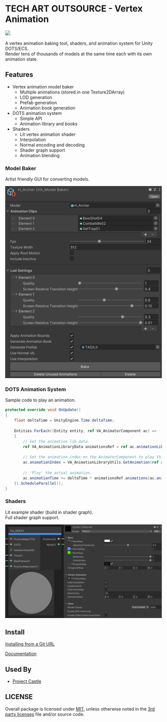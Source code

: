 # TECH ART OUTSOURCE - Vertex Animation

![](Documentation~/Images/ProjectCastle_01.gif)

A vertex animation baking tool, shaders, and animation system for Unity DOTS/ECS.  
Render tens of thousands of models at the same time each with its own animation state.  

## Features

- Vertex animation model baker
  - Multiple animations (stored in one Texture2DArray)
  - LOD generation
  - Prefab generation
  - Animation book generation
- DOTS animation system
  - Simple API
  - Animation library and books
- Shaders
  - Lit vertex animation shader
  - Interpolation
  - Normal encoding and decoding
  - Shader graph support
  - Animation blending

### Model Baker

Artist friendly GUI for converting models.

![](Documentation~/Images/VA_ModelBaker_01.png)

### DOTS Animation System

Sample code to play an animation.

```C#
protected override void OnUpdate()
{
    float deltaTime = UnityEngine.Time.deltaTime;

    Entities.ForEach((Entity entity, ref VA_AnimatorComponent ac) =>
    {
        // Get the animation lib data.
        ref VA_AnimationLibraryData animationsRef = ref ac.animationLibrary.Value;

        // Set the animation index on the AnimatorComponent to play this animation.
        ac.animationIndex = VA_AnimationLibraryUtils.GetAnimation(ref animationsRef, animationName);

        // 'Play' the actual animation.
        ac.animationTime += deltaTime * animationsRef.animations[ac.animationIndex].frameTime;
    }).ScheduleParallel();
}
```

### Shaders

Lit example shader (build in shader graph).  
Full shader graph support.

![](Documentation~/Images/VA_Shaders_01.png)

## Install

[Installing from a Git URL](https://docs.unity3d.com/Manual/upm-ui-giturl.html)

[Documentation](Documentation~/VertexAnimation.md)

## Used By

- [Project Castle](https://store.steampowered.com/app/1517150/Project_Castle/)

## LICENSE

Overall package is licensed under [MIT](/LICENSE.md), unless otherwise noted in the [3rd party licenses](/THIRD%20PARTY%20NOTICES.md) file and/or source code.
